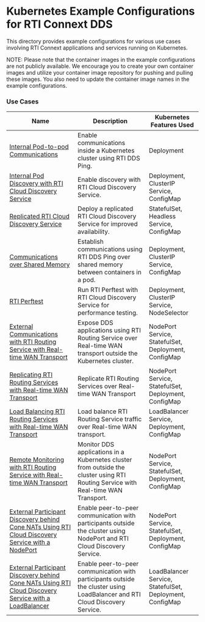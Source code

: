 # Kubernetes Example Configurations for RTI Connext DDS
This directory provides example configurations for various use cases involving RTI Connext applications and services running on Kubernetes.

NOTE: Please note that the container images in the example configurations are not publicly available. We encourage you to create your own container images and utilize your container image repository for pushing and pulling these images. You also need to update the container image names in the example configurations. 

### Use Cases

|Name | Description | Kubernetes Features Used |
------------- | ------------- | ------------  |
|[Internal Pod-to-pod Communications](ddsping/) | Enable communications inside a Kubernetes cluster using RTI DDS Ping. | Deployment  |
|[Internal Pod Discovery with RTI Cloud Discovery Service](ddsping_cds/) | Enable discovery with RTI Cloud Discovery Service. | Deployment, ClusterIP Service, ConfigMap |
|[Replicated RTI Cloud Discovery Service](ddsping_cds_replicated/) | Deploy a replicated RTI Cloud Discovery Service for improved availability. | StatefulSet, Headless Service, ConfigMap |
|[Communications over Shared Memory](ddsping_shmem/) | Establish communications using RTI DDS Ping over shared memory between containers in a pod. | Deployment, ClusterIP Service, ConfigMap |
|[RTI Perftest](perftest_cds/) | Run RTI Perftest with RTI Cloud Discovery Service for performance testing. | Deployment, ClusterIP Service, NodeSelector | 
|[External Communications with RTI Routing Service with Real-time WAN Transport](routingservice_rwt/) | Expose DDS applications using RTI Routing Service over Real-time WAN transport outside the Kubernetes cluster. | NodePort Service, StatefulSet, Deployment, ConfigMap | 
|[Replicating RTI Routing Services with Real-time WAN Transport](routingservice_rwt_replicated/) | Replicate RTI Routing Services over Real-time WAN Transport | NodePort Service, StatefulSet, Deployment, ConfigMap | 
|[Load Balancing RTI Routing Services with Real-time WAN Transport](routingservice_rwt_lb/) | Load balance RTI Routing Service traffic over Real-time WAN transport. | LoadBalancer Service, Deployment, ConfigMap | 
|[Remote Monitoring with RTI Routing Service with Real-time WAN Transport](routingservice_rwt_monitoring/) | Monitor DDS applications in a Kubernetes cluster from outside the cluster using RTI Routing Service with Real-time WAN Transport. | NodePort Service, StatefulSet, Deployment, ConfigMap | 
|[External Participant Discovery behind Cone NATs Using RTI Cloud Discovery Service with a NodePort](cds_wan_point_to_point_node_port/) | Enable peer-to-peer communication with participants outside the cluster using NodePort and RTI Cloud Discovery Service. | NodePort Service, StatefulSet, Deployment, ConfigMap | 
|[External Participant Discovery behind Cone NATs Using RTI Cloud Discovery Service with a LoadBalancer](cds_wan_point_to_point_load_balancer/) |  Enable peer-to-peer communication with participants outside the cluster using LoadBalancer and RTI Cloud Discovery Service. | LoadBalancer Service, StatefulSet, Deployment, ConfigMap | 
